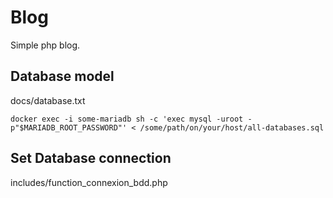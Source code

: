 # Blog

Simple php blog.

## Database model

docs/database.txt

```shell
docker exec -i some-mariadb sh -c 'exec mysql -uroot -p"$MARIADB_ROOT_PASSWORD"' < /some/path/on/your/host/all-databases.sql
```

## Set Database connection 

includes/function_connexion_bdd.php